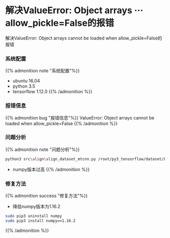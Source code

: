 # 解决ValueError: Object arrays ··· allow_pickle=False的报错


解决ValueError: Object arrays cannot be loaded when allow_pickle=False的报错

<!--more-->

### 系统配置

{{% admonition note "系统配置"%}}
* ubuntu 16.04
* python 3.5
* tensorflow 1.12.0
{{% /admonition %}}

### 报错信息

{{% admonition bug "报错信息"%}}
ValueError: Object arrays cannot be loaded when allow_pickle=False
{{% /admonition %}}

### 问题分析

{{% admonition note "问题分析"%}}

```Bash
python3 src\align\align_dataset_mtcnn.py /root/py3_tensorflow/dataset/LFW /root/py3_tensorflow/dataset/LFW-160 --margin 32 --random_order --gpu_memory_fraction 0.25
```

* numpy版本过高
{{% /admonition %}}

### 修复方法

{{% admonition success "修复方法"%}} 
* 降低numpy版本为1.16.2

```Bash
sudo pip3 uninstall numpy
sudo pip3 install numpy==1.16.2
```

{{% /admonition %}}



